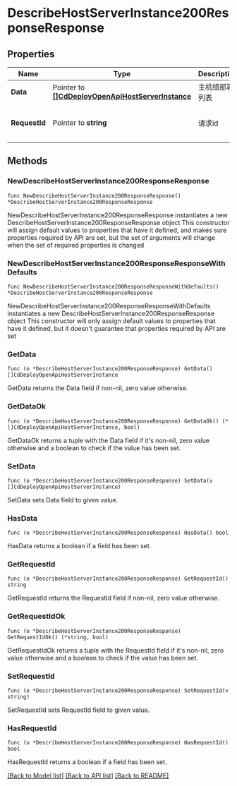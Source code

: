 # DescribeHostServerInstance200ResponseResponse

## Properties

Name | Type | Description | Notes
------------ | ------------- | ------------- | -------------
**Data** | Pointer to [**[]CdDeployOpenApiHostServerInstance**](CdDeployOpenApiHostServerInstance.md) | 主机组部署列表 | [optional] 
**RequestId** | Pointer to **string** | 请求id | [optional] [default to "xxxxx"]

## Methods

### NewDescribeHostServerInstance200ResponseResponse

`func NewDescribeHostServerInstance200ResponseResponse() *DescribeHostServerInstance200ResponseResponse`

NewDescribeHostServerInstance200ResponseResponse instantiates a new DescribeHostServerInstance200ResponseResponse object
This constructor will assign default values to properties that have it defined,
and makes sure properties required by API are set, but the set of arguments
will change when the set of required properties is changed

### NewDescribeHostServerInstance200ResponseResponseWithDefaults

`func NewDescribeHostServerInstance200ResponseResponseWithDefaults() *DescribeHostServerInstance200ResponseResponse`

NewDescribeHostServerInstance200ResponseResponseWithDefaults instantiates a new DescribeHostServerInstance200ResponseResponse object
This constructor will only assign default values to properties that have it defined,
but it doesn't guarantee that properties required by API are set

### GetData

`func (o *DescribeHostServerInstance200ResponseResponse) GetData() []CdDeployOpenApiHostServerInstance`

GetData returns the Data field if non-nil, zero value otherwise.

### GetDataOk

`func (o *DescribeHostServerInstance200ResponseResponse) GetDataOk() (*[]CdDeployOpenApiHostServerInstance, bool)`

GetDataOk returns a tuple with the Data field if it's non-nil, zero value otherwise
and a boolean to check if the value has been set.

### SetData

`func (o *DescribeHostServerInstance200ResponseResponse) SetData(v []CdDeployOpenApiHostServerInstance)`

SetData sets Data field to given value.

### HasData

`func (o *DescribeHostServerInstance200ResponseResponse) HasData() bool`

HasData returns a boolean if a field has been set.

### GetRequestId

`func (o *DescribeHostServerInstance200ResponseResponse) GetRequestId() string`

GetRequestId returns the RequestId field if non-nil, zero value otherwise.

### GetRequestIdOk

`func (o *DescribeHostServerInstance200ResponseResponse) GetRequestIdOk() (*string, bool)`

GetRequestIdOk returns a tuple with the RequestId field if it's non-nil, zero value otherwise
and a boolean to check if the value has been set.

### SetRequestId

`func (o *DescribeHostServerInstance200ResponseResponse) SetRequestId(v string)`

SetRequestId sets RequestId field to given value.

### HasRequestId

`func (o *DescribeHostServerInstance200ResponseResponse) HasRequestId() bool`

HasRequestId returns a boolean if a field has been set.


[[Back to Model list]](../README.md#documentation-for-models) [[Back to API list]](../README.md#documentation-for-api-endpoints) [[Back to README]](../README.md)



